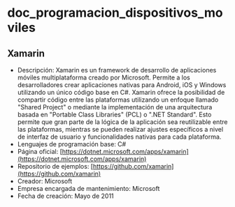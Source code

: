 # doc_programacion_dispositivos_moviles

## Xamarin

- Descripción: Xamarin es un framework de desarrollo de aplicaciones móviles multiplataforma creado por Microsoft. Permite a los desarrolladores crear aplicaciones nativas para Android, iOS y Windows utilizando un único código base en C#.
Xamarin ofrece la posibilidad de compartir código entre las plataformas utilizando un enfoque llamado "Shared Project" o mediante la implementación de una arquitectura basada en "Portable Class Libraries" (PCL) o ".NET Standard". Esto permite que gran parte de la lógica de la aplicación sea reutilizable entre las plataformas, mientras se pueden realizar ajustes específicos a nivel de interfaz de usuario y funcionalidades nativas para cada plataforma.
- Lenguajes de programación base: C#
- Página oficial: [https://dotnet.microsoft.com/apps/xamarin](https://dotnet.microsoft.com/apps/xamarin)
- Repositorio de ejemplos: [https://github.com/xamarin](https://github.com/xamarin)
- Creador: Microsoft
- Empresa encargada de mantenimiento: Microsoft
- Fecha de creación: Mayo de 2011
